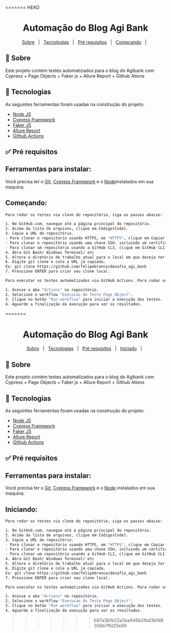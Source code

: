 <<<<<<< HEAD
<h1 id="top" align="center">Automação do Blog Agi Bank</h1>

<p align="center">
  <a href="#dart-sobre">Sobre</a> &#xa0; | &#xa0; 
  <a href="#rocket-tecnologias">Tecnologias</a> &#xa0; | &#xa0;
  <a href="#white_check_mark-pré-requisitos">Pré requisitos</a> &#xa0; | &#xa0;
  <a href="#checkered_flag-começando">Começando</a> &#xa0; | &#xa0;
<br>

## :dart: Sobre ##

Este projeto contém testes automatizados para o blog do Agibank com Cypress + Page Objects + Faker js + Allure Report + Github Ations

## :rocket: Tecnologias ##

As seguintes ferramentas foram usadas na construção do projeto:

- [Node JS](https://nodejs.org/en/download)
- [Cypress Framework](https://www.cypress.io/)
- [Faker JS](https://fakerjs.dev/)
- [Allure Report](https://allurereport.org/docs/)
- [Github Actions](https://github.com/felipebranco/desafio_agi_bank/actions/)

## :white_check_mark: Pré requisitos ##

## Ferramentas para instalar: ##

Você precisa ter o [Git](https://git-scm.com), [Cypress Framework](https://www.cypress.io/) e o [Node](https://nodejs.org/en/download)instalados em sua maquina. 

## Começando: ##

```bash
Para rodar os testes via clone do repositório, siga os passos abaixo:

1. No GitHub.com, navegue até a página principal do repositório.
2. Acima da lista de arquivos, clique em Código(Code).
3. Copie a URL do repositório.
- Para clonar o repositório usando HTTPS, em "HTTPS", clique em Copiar.
- Para clonar o repositório usando uma chave SSH, incluindo um certificado emitido pela autoridade de certificação SSH da sua organização, clique em SSH e em Copiar.
- Para clonar um repositório usando a GitHub CLI, clique em GitHub CLI e em Copiar.
4. Abra Git Bash/ Windows Terminal/ etc
5. Altere o diretório de trabalho atual para o local em que deseja ter o diretório clonado.
6. Digite git clone e cole a URL já copiada.
Ex: git clone https://github.com/felipebranco/desafio_agi_bank
7. Pressione ENTER para criar seu clone local.

Para executar os testes automatizados via GitHub Actions. Para rodar os testes, siga os passos abaixo:

1. Acesse a aba "Actions" no repositório.
2. Selecione o workflow "Execucao do Teste Page Object".
3. Clique no botão "Run workflow" para iniciar a execução dos testes.
4. Aguarde a finalização da execução para ver os resultados.

```
=======
<h1 id="top" align="center">Automação do Blog Agi Bank</h1>

<p align="center">
  <a href="#dart-sobre">Sobre</a> &#xa0; | &#xa0; 
  <a href="#rocket-tecnologias">Tecnologias</a> &#xa0; | &#xa0;
  <a href="#white_check_mark-pré-requisitos">Pré requisitos</a> &#xa0; | &#xa0;
  <a href="#checkered_flag-começando">Iniciado</a> &#xa0; | &#xa0;
<br>

## :dart: Sobre ##

Este projeto contém testes automatizados para o blog do Agibank com Cypress + Page Objects + Faker js + Allure Report + Github Ations

## :rocket: Tecnologias ##

As seguintes ferramentas foram usadas na construção do projeto:

- [Node JS](https://nodejs.org/en/download)
- [Cypress Framework](https://www.cypress.io/)
- [Faker JS](https://fakerjs.dev/)
- [Allure Report](https://allurereport.org/docs/)
- [Github Actions](https://github.com/felipebranco/desafio_agi_bank/actions/)

## :white_check_mark: Pré requisitos ##

## Ferramentas para instalar: ##

Você precisa ter o [Git](https://git-scm.com), [Cypress Framework](https://www.cypress.io/) e o [Node](https://nodejs.org/en/download) instalados em sua maquina. 

## Iniciando: ##

```bash
Para rodar os testes via clone do repositório, siga os passos abaixo:

1. No GitHub.com, navegue até a página principal do repositório.
2. Acima da lista de arquivos, clique em Código(Code).
3. Copie a URL do repositório.
- Para clonar o repositório usando HTTPS, em "HTTPS", clique em Copiar.
- Para clonar o repositório usando uma chave SSH, incluindo um certificado emitido pela autoridade de certificação SSH da sua organização, clique em SSH e em Copiar.
- Para clonar um repositório usando a GitHub CLI, clique em GitHub CLI e em Copiar.
4. Abra Git Bash/ Windows Terminal/ etc
5. Altere o diretório de trabalho atual para o local em que deseja ter o diretório clonado.
6. Digite git clone e cole a URL já copiada.
Ex: git clone https://github.com/felipebranco/desafio_agi_bank
7. Pressione ENTER para criar seu clone local.

```
```bash
Para executar os testes automatizados via GitHub Actions. Para rodar os testes, siga os passos abaixo:

1. Acesse a aba "Actions" no repositório.
2. Selecione o workflow "Execucao do Teste Page Object".
3. Clique no botão "Run workflow" para iniciar a execução dos testes.
4. Aguarde a finalização da execução para ver os resultados.
```
>>>>>>> b87a3b1b22a3aa946b2fbd3bfd8356b7ffd20e96
